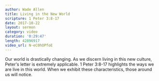 ```yaml
---
author: Wade Allen
title: Living in the New World
scripture: 1 Peter 3:8-17
date: 2017-10-22
layout: sermon
category: video
duration: '0:29:47' 
length: 42896917
video_url: N-eC0hOPfoE
---
```


Our world is drastically changing. As we discern living in this new culture, Peter's letter is extremely applicable. 1 Peter 3:8-17 highlights the ways we are live in this world. When we exhibit these characteristics, those around us will notice.
